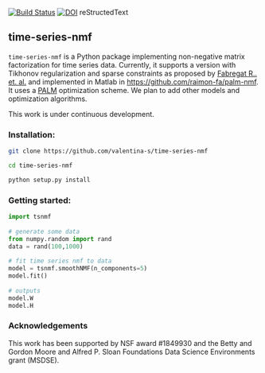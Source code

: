 [![Build Status](https://travis-ci.org/valentina-s/time-series-nmf.svg?branch=master)](https://travis-ci.org/valentina-s/time-series-nmf)
[![DOI](https://zenodo.org/badge/163354959.svg)](https://zenodo.org/badge/latestdoi/163354959)
reStructedText

## time-series-nmf  

`time-series-nmf` is a Python package implementing non-negative matrix factorization for time series data. Currently, it supports a version with Tikhonov regularization and sparse constraints as proposed by [Fabregat R.. et. al.](https://arxiv.org/abs/1910.14576) and implemented in Matlab in https://github.com/raimon-fa/palm-nmf. It uses a [PALM](https://link.springer.com/article/10.1007/s10107-013-0701-9) optimization scheme. We plan to add other models and optimization algorithms. 

This work is under continuous development. 

### Installation:

```bash
git clone https://github.com/valentina-s/time-series-nmf

cd time-series-nmf

python setup.py install
```

### Getting started:
```python
import tsnmf
    
# generate some data
from numpy.random import rand
data = rand(100,1000)
    
# fit time series nmf to data
model = tsnmf.smoothNMF(n_components=5)
model.fit()
    
# outputs
model.W
model.H

```

### Acknowledgements
This work has been supported by NSF award #1849930 and the Betty and Gordon Moore and Alfred P. Sloan Foundations Data Science Environments grant (MSDSE).


